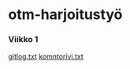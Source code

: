 # otm-harjoitustyö

### Viikko 1
[gitlog.txt](https://github.com/laurivaananen/otm-harjoitustyo/blob/master/laskarit/viikko1/gitlog.txt)
[komntorivi.txt](https://github.com/laurivaananen/otm-harjoitustyo/blob/master/laskarit/viikko1/komentorivi.txt)
